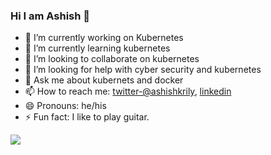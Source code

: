 ### Hi I am Ashish 👋



- 🔭 I’m currently working on Kubernetes
- 🌱 I’m currently learning kubernetes
- 👯 I’m looking to collaborate on kubernetes
- 🤔 I’m looking for help with cyber security and kubernetes
- 💬 Ask me about kubernets and docker
- 📫 How to reach me: [twitter-@ashishkrily](https://twitter.com/ashishkrily), [linkedin](https://www.linkedin.com/in/ashish-jaiswar-06a769195)
- 😄 Pronouns: he/his
- ⚡ Fun fact: I like to play guitar.

<img src="https://github-readme-stats.vercel.app/api?username=ashish-jaiswar&&show_icons=true&title_color=ffffff&icon_color=bb2acf&text_color=daf7dc&bg_color=OOCCFF">
